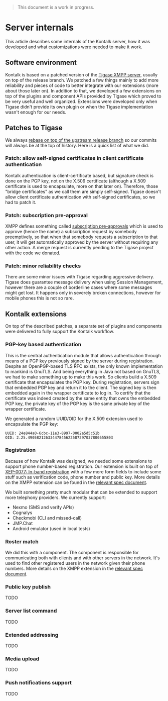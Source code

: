 > This document is a work in progress.

Server internals
================
This article describes some internals of the Kontalk server, how it was
developed and what customizations were needed to make it work.


## Software environment
Kontalk is based on a patched version of the
[Tigase XMPP server](https://projects.tigase.org), usually on top of the
release branch. We patched a few things mainly to add more reliability and
pieces of code to better integrate with our extensions (more about those later
on).
In addition to that, we developed a few extensions on top of the plugins and
component APIs provided by Tigase which proved to be very useful and well
organized. Extensions were developed only when Tigase didn't provide its own
plugin or when the Tigase implementation wasn't enough for our needs.


## Patches to Tigase
We always [rebase on top of the upstream release branch](https://github.com/kontalk/tigase-server/commits/master)
so our commits will always be at the top of history. Here is a quick list of
what we did.

### Patch: allow self-signed certificates in client certificate authentication
Kontalk authentication is client-certificate based, but signature check is done
on the PGP key, not on the X.509 certificate (although a X.509 certificate is
used to encapsulate, more on that later on). Therefore, those "bridge
certificates" as we call them are simply self-signed. Tigase doesn't allow
client certificate authentication with self-signed certificates, so we had to
patch it.

### Patch: subscription pre-approval
XMPP defines something called [subscription pre-approvals](http://xmpp.org/rfcs/rfc6121.html#sub-preapproval)
which is used to approve (hence the name) a subscription request by somebody
preemptively, so that when that somebody requests a subscription to that user,
it will get automatically approved by the server without requiring any other
action. A merge request is currently pending to the Tigase project with the code
we donated.

### Patch: minor reliability checks
There are some minor issues with Tigase regarding aggressive delivery. Tigase
does guarantee message delivery when using Session Management, however there are
a couple of borderline cases where some messages might get lost. It happens only
in severely broken connections, however for mobile phones this is not so rare.


## Kontalk extensions
On top of the described patches, a separate set of plugins and components were
delivered to fully support the Kontalk workflow.

### PGP-key based authentication
This is the central authentication module that allows authentication through
means of a PGP key previously signed by the server during registration.
Despite an OpenPGP-based TLS RFC exists, the only known implementation to
mankind is GnuTLS. And being everything in Java not based on GnuTLS, we had to
make something up to make this work. So clients build a X.509 certificate that
encapsulates the PGP key. During registration, servers sign that embedded PGP
key and return it to the client. The signed key is then embedded again in the
wrapper certificate to log in. To certify that the certificate was indeed
created by the same entity that owns the embedded PGP key, the private key
of the PGP key is the same private key of the wrapper certificate.

We generated a random UUID/OID for the X.509 extension used to encapsulate the
PGP key:

```
UUID: 24e844a0-6cbc-11e3-8997-0002a5d5c51b
OID: 2.25.49058212633447845622587297037800555803
```

### Registration
Because of how Kontalk was designed, we needed some extensions to support
phone number-based registration. Our extension is built on top of
[XEP-0077: In-band registration](http://xmpp.org/extensions/xep-0077.html) with
a few more form fields to include some stuff such as verification code, phone
number and public key. More details on the XMPP extension can be found in the
[relevant spec document](https://github.com/kontalk/specs/blob/master/register.md).

We built something pretty much modular that can be extended to support more
telephony providers. We currently support:

* Nexmo (SMS and verify APIs)
* Cognalys
* Checkmobi (CLI and missed-call)
* JMP.Chat
* Android emulator (used in local tests)

### Roster match
We did this with a component. The component is responsible for communicating
both with clients and with other servers in the network. It's used to find other
registered users in the network given their phone numbers.
More details on the XMPP extension in the [relevant spec document](https://github.com/kontalk/specs/blob/master/roster-match.md).

### Public key publish
TODO

### Server list command
TODO

### Extended addressing
TODO

### Media upload
TODO

### Push notifications support
TODO

